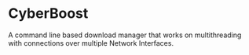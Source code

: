 # CyberBoost
A command line based download manager that works on multithreading with connections over multiple Network Interfaces.
